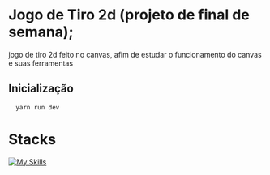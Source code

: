 # Jogo de Tiro 2d (projeto de final de semana);

jogo de tiro 2d feito no canvas, afim de estudar o funcionamento do canvas e suas ferramentas 

## Inicialização
```npm
  yarn run dev
```

# Stacks
[![My Skills](https://skillicons.dev/icons?i=js,html,css,canvas&perline=3)](https://skillicons.dev)
